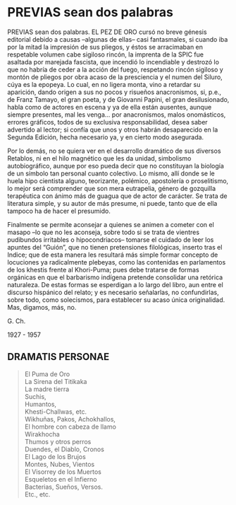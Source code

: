 # PREVIAS sean dos palabras

PREVIAS sean dos palabras. EL PEZ DE ORO cursó no breve génesis editorial
debido a causas –algunas de ellas– casi fantasmales, si
cuando iba por la mitad la impresión de sus pliegos, y éstos se
arracimaban en respetable volumen cabe sigiloso rincón, la imprenta de
la SPIC fue asaltada por marejada fascista, que incendió lo incendiable
y destrozó lo que no habría de ceder a la acción del fuego, respetando
rincón sigiloso y montón de pliegos por obra acaso de la presciencia y
el numen del Siluro, cúya es la epopeya. Lo cual, en no ligera monta,
vino a retardar su aparición, dando origen a sus no pocos y risueños
anacronismos, si, p.e., de Franz Tamayo, el gran poeta, y de Giovanni
Papini, el gran desilusionado, habla como de actores en escena y ya de
ella están ausentes, aunque siempre presentes, mal les venga... por
anacronismos, malos onomásticos, errores gráficos, todos de su
exclusiva responsabilidad, desea saber advertido al lector; si confía que
unos y otros habrán desaparecido en la Segunda Edición, hecha
necesario ya, y en cierto modo asegurada.

Por lo demás, no se quiera ver en el desarrollo dramático de sus
diversos Retablos, ni en el hilo magnético que les da unidad,
simbolismo autobiográfico, aunque por eso pueda decir que no
constituyan la biología de un símbolo tan personal cuanto colectivo. Lo
mismo, allí donde se le huela hipo cientista alguno, teorizante,
polémico, apostolería o proselitismo, lo mejor será comprender que
son mera eutrapelia, género de gozquilla terapéutica con ánimo más de
guagua que de actor de carácter. Se trata de literatura simple, y su autor
de más presume, ni puede, tanto que de ella tampoco ha de hacer el
presumido.

Finalmente se permite aconsejar a quienes se animen a cometer
con el masapo –lo que no les aconseja, sobre todo si se trata de
vientres pudibundos irritables o hipocondriacos– tomarse el cuidado
de leer los apuntes del “Guión”, que no tienen pretensiones filológicas,
inserto tras el Indice; que de esta manera les resultará más simple
formar concepto de locuciones ya radicalmente plebeyas, como las
contenidas en parlamentos de los khestis frente al Khori-Puma; pues
debe tratarse de formas orgánicas en que el barbarismo indígena
pretende consolidar una retórica naturaleza. De estas formas se
esperdigan a lo largo del libro, aun entre el discurso hispánico del
relato; y es necesario señalarlas, no confundirlas, sobre todo, como
solecismos, para establecer su acaso única originalidad. Mas, digamos,
más, no.

G. Ch.

1927 - 1957

## DRAMATIS PERSONAE

> El Puma de Oro \
> La Sirena del Titikaka \
> La madre tierra \
> Suchis, \
> Humantos, \
> Khesti-Challwas, etc. \
> Wikhuñas, Pakos, Achokhallos, \
> El hombre con cabeza de llamo \
> Wirakhocha \
> Thumos y otros perros \
> Duendes, el Diablo, Cronos \
> El Lago de los Brujos \
> Montes, Nubes, Vientos \
> El Visorrey de los Muertos \
> Esqueletos en el Infierno \
> Bacterias, Sueños, Versos. \
> Etc., etc.

